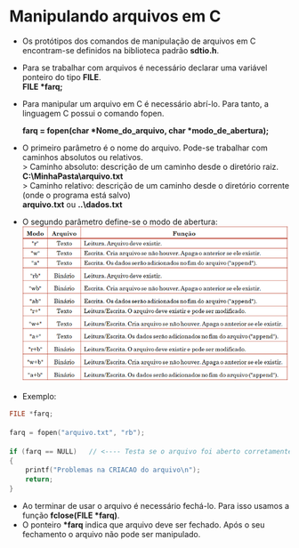 # Manipulando arquivos em C

+ Os protótipos dos comandos de manipulação de arquivos em C encontram-se definidos na biblioteca padrão <b>sdtio.h</b>.
+ Para se trabalhar com arquivos é necessário declarar uma variável ponteiro do tipo <b>FILE</b>. </br>
    <b>FILE *farq;</b>
+ Para manipular um arquivo em C é necessário abrí-lo. Para tanto, a linguagem C possui o comando fopen. 

     <b>farq = fopen(char *Nome_do_arquivo, char *modo_de_abertura);</b> </br>

+ O primeiro parâmetro é o nome do arquivo. Pode-se trabalhar com caminhos absolutos ou relativos.<br/>
           > Caminho absoluto: descrição de um caminho desde o diretório raiz.<br/>
                 <b>C:\\MinhaPasta\\arquivo.txt</b><br/>
           > Caminho relativo: descrição de um caminho desde o diretório corrente (onde o programa está salvo)<br/>
                <b>arquivo.txt</b> ou <b>..\\dados.txt</b><br/>

+ O segundo parâmetro define-se o modo de abertura:
             ![programa](/markdowns/abertura.png) 
+ Exemplo:            
``` C
FILE *farq;

farq = fopen("arquivo.txt", "rb");

if (farq == NULL)   // <---- Testa se o arquivo foi aberto corretamente.
{
    printf("Problemas na CRIACAO do arquivo\n");
    return;
} 
```
+ Ao terminar de usar o arquivo é necessário fechá-lo. Para isso usamos a função <b>fclose(FILE *farq)</b>. 
+ O ponteiro <b>*farq</b> indica que arquivo deve ser fechado. Após o seu fechamento o arquivo não pode ser manipulado.


